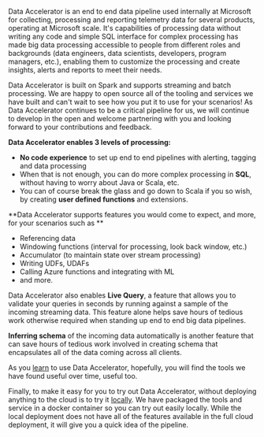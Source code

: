 Data Accelerator is an end to end data pipeline used internally at Microsoft for collecting, processing and reporting telemetry data for several products, operating at Microsoft scale. It's capabilities of processing data without writing any code and simple SQL interface for complex processing has made big data processing accessible to people from different roles and backgrounds (data engineers, data scientists, developers, program managers, etc.), enabling them to customize the processing and create insights, alerts and reports to meet their needs. 

Data Accelerator is built on Spark and supports streaming and batch processing. We are happy to open source all of the tooling and services we have built and can't wait to see how you put it to use for your scenarios! As Data Accelerator continues to be a critical pipeline for us, we will continue to develop in the open and welcome partnering with you and looking forward to your contributions and feedback. 

**Data Accelerator enables 3 levels of processing:**
- **No code experience** to set up end to end pipelines with alerting, tagging and data processing
- When that is not enough, you can do more complex processing in **SQL**, without having to worry about Java or Scala, etc.
- You can of course break the glass and go down to Scala if you so wish, by creating **user defined functions** and extensions.

**Data Accelerator supports features you would come to expect, and more, for your scenarios such as **
- Referencing data
- Windowing functions (interval for processing, look back window, etc.)
- Accumulator (to maintain state over stream processing)
- Writing UDFs, UDAFs
- Calling Azure functions and integrating with ML
- and more.

Data Accelerator also enables **Live Query**, a feature that allows you to validate your queries in seconds by running against a sample of the incoming streaming data. This feature alone helps save hours of tedious work otherwise required when standing up end to end big data pipelines. 

**Inferring schema** of the incoming data automatically is another feature that can save hours of tedious work involved in creating schema that encapsulates all of the data coming across all clients. 

As you [learn](tutorials) to use Data Accelerator, hopefully, you will find the tools we have found useful over time, useful too. 

Finally, to make it easy for you to try out Data Accelerator, without deploying anything to the cloud is to try it [locally](Local-mode-with-Docker). We have packaged the tools and service in a docker container so you can try out easily locally. While the local deployment does not have all of the features available in the full cloud deployment, it will give you a quick idea of the pipeline. 